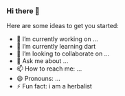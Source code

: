 ### Hi there 👋


Here are some ideas to get you started:

- 🔭 I’m currently working on ...
- 🌱 I’m currently learning dart
- 👯 I’m looking to collaborate on ...
- 💬 Ask me about ...
- 📫 How to reach me: ...
- 😄 Pronouns: ...
- ⚡ Fun fact: i am a herbalist
